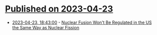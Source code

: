 # [Published on 2023-04-23](index.md)

* [2023-04-23, 18:43:00](https://hardware.slashdot.org/story/23/04/23/1839243/nuclear-fusion-wont-be-regulated-in-the-us-the-same-way-as-nuclear-fission?utm_source=rss1.0mainlinkanon&utm_medium=feed) - [Nuclear Fusion Won't Be Regulated in the US the Same Way as Nuclear Fission](https://hardware.slashdot.org/story/23/04/23/1839243/nuclear-fusion-wont-be-regulated-in-the-us-the-same-way-as-nuclear-fission?utm_source=rss1.0mainlinkanon&utm_medium=feed)
